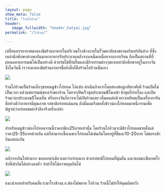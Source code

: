 ```yaml
---
layout: page
show_meta: false
title: "ร้านไก่อ้วน"
header:
   image_fullwidth: "header_hatyai.jpg"
permalink: "/ไก่อ้วน/"

---
```


เปลี่ยนบรรยากาศมาลองชิมร้านอาหารในบริเวณโรงช้างภายในรั้วมหาลัยสงขลานครินทร์กันบ้าง ที่ซึ่งเหล่านักศึกษาต่างพากันมาหาอาหารรับประทานหลังจากเหน็ดเหนื่อยจากการเรียน ถือเป็นสถานที่ที่ผ่อนคลายอารมณ์ได้เป็นอย่างดี ด้วยร่มไม้ที่ร่มรื่นและมีกิจกรรมต่างๆของเหล่านักศึกษาอยู่ในบางวัน
ซึ่งในวันนี้ เราจะมาลองชิมร้านอาหารชื่อดังซึ่งก็คือร้านไก่อ้วนนั่นเอง

<img class="t20" src="{{ site.url }}/images/ไก่อ้วน1.jpg">

ร้านไก่อ้วนเป็นร้านเล็กๆขายเมนูข้าวไก่ทอด ไก่แซ่บ ดำเนินกิจการโดยสองพ่อลูกอัธยาศัยดี ร้านเปิดไม่เป็นเวลา แล้วแต่อารมณ์ของเจ้าของร้าน โดยจะเปิดเร็วสุดประมาณ8โมงเข้า ช้าสุดก็บ่ายโมง และปิดร้านเวลาประมาณ5โมงเย็น หรือบางวันก็อาจจะไม่เปิดร้านเลย
เห็นคนต่อคิวยาวเหยียดเป็นเครื่องการันตีอย่างดีว่าอาหารมีคุณภาพ รสชาติอร่อยแน่นอน ดังนั้นผมจึงขอสั่งข้าวน่องไก่ทอดมาหนึ่งจานเพื่อพิสูจน์ว่าอร่อยสมคำร่ำลือจริงหรือเปล่า

<img class="t20" src="{{ site.url }}/images/ไก่อ้วน2.jpg">

สำหรับเมนูข้าวน่องไก่ทอดจานนี้ราคาเพียง25บาทเท่านั้น โดยร้านไก่อ้วนจะมีข้าวไก่ทอดขายตั้งแต่ราคา25-35บาทด้วยกัน แต่ก็สามารถซื้อเฉพาะไก่ทอดได้เช่นกันโดยอยู่ที่ชิ้นละ10-20บาท
ไม่ขอรอช้า กินเลยละกัน
 
<img class="t20" src="{{ site.url }}/images/ไก่อ้วน3.jpg">

หลังจากกินไปคำแรก ขอบอกคำเดียวเลยว่าอร่อยมาก ด้วยรสชาติไก่ทอดที่นุ่มลิ้น และซอสมะเขือเทศโรซ่าที่เข้ากันได้อย่างลงตัว จำทำให้ไม่อาจหยุดกินได้
 
<img class="t20" src="{{ site.url }}/images/ไก่อ้วน4.jpg">

แนะนำเลยสำหรับคนที่แวะมาโรงช้างม.อ.ต้องไม่พลาด ไก่อ้วน ร้านนี้ไม่ทำให้คุณผิดหวัง
